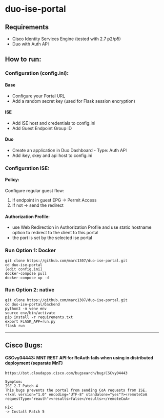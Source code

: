 # duo-ise-portal

## Requirements
 * Cisco Identity Services Engine (tested with 2.7 p2/p5)
 * Duo with Auth API

## How to run:
### Configuration (config.ini):

#### Base
- Configure your Portal URL
- Add a random secret key (used for Flask session encryption)

#### ISE
- Add ISE host and credentials to config.ini
- Add Guest Endpoint Group ID

#### Duo
- Create an application in Duo Dashboard - Type: Auth API
- Add ikey, skey and api host to config.ini

### Configuration ISE:
#### Policy:
Configure regular guest flow:
1. If endpoint in guest EPG -> Permit Access
2. If not -> send the redirect

#### Authorization Profile:
- use Web Redirection in Authorization Profile and use static hostname option to redirect to the client to this portal 
- the port is set by the selected ise portal

### Run Option 1: Docker
```shell
git clone https://github.com/marc1307/duo-ise-portal.git
cd duo-ise-portal
[edit config.ini]
docker-compose pull
docker-compose up -d
```

### Run Option 2: native
```shell
git clone https://github.com/marc1307/duo-ise-portal.git
cd duo-ise-portal/backend
python3 -m venv env
source env/bin/activate
pip install -r requirements.txt
export FLASK_APP=run.py
flask run
```

------

## Cisco Bugs:
#### CSCvy04443: MNT REST API for ReAuth fails when using in distributed deployment (separate MnT)
```
https://bst.cloudapps.cisco.com/bugsearch/bug/CSCvy04443

Symptom:
ISE 2.7 Patch 4
This bugs prevents the portal from sending CoA requests from ISE.
<?xml version="1.0" encoding="UTF-8" standalone="yes"?><remoteCoA requestType="reauth"><results>false</results></remoteCoA>

Fix:
-> Install Patch 5
```